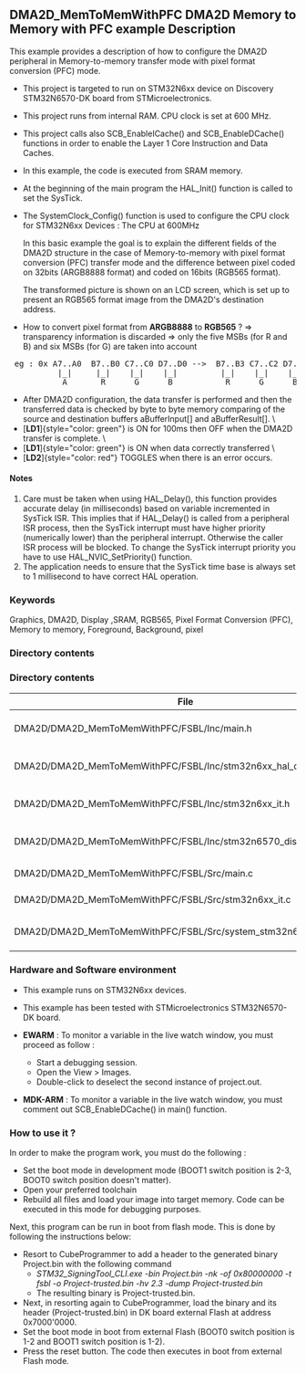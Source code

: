 ## <b>DMA2D_MemToMemWithPFC DMA2D Memory to Memory with PFC example Description</b>

This example provides a description of how to configure the DMA2D peripheral in Memory-to-memory transfer mode with
pixel format conversion (PFC) mode.

- This project is targeted to run on STM32N6xx device on Discovery STM32N6570-DK board from STMicroelectronics.

- This project runs from internal RAM. CPU clock is set at 600 MHz.

- This project calls also SCB_EnableICache() and SCB_EnableDCache() functions in order to enable
the Layer 1 Core Instruction and Data Caches.

- In this example, the code is executed from SRAM memory.

- At the beginning of the main program the HAL_Init() function is called to set the SysTick.

- The SystemClock_Config() function is used to configure the CPU clock for STM32N6xx Devices :
  The CPU at 600MHz

  In this basic example the goal is to explain the different fields of the DMA2D 
  structure in the case of Memory-to-memory with pixel format conversion (PFC) transfer mode
  and the difference between pixel coded on 32bits (ARGB8888 format) and coded on 16bits (RGB565 format).
  
  The transformed picture is shown on an LCD screen, which is set up to present an RGB565 format image
  from the DMA2D's destination address.
  
- How to convert pixel format from **ARGB8888** to **RGB565** ?
 => transparency information is discarded 
 => only the five MSBs (for R and B) and six MSBs (for G) are taken into account </p>
<pre>
 eg : 0x A7..A0  B7..B0 C7..C0 D7..D0 -->  B7..B3 C7..C2 D7..D3    
          |_|     |_|    |_|    |_|         |_|    |_|    |_|
           A       R      G      B           R      G      B
</pre>

- After DMA2D configuration, the data transfer is performed and then the transferred
data is checked by byte to byte memory comparing of the source and destination buffers aBufferInput[] and aBufferResult[].
\
 - [**LD1**]{style="color: green"} is ON for 100ms then OFF when the DMA2D transfer is complete.
\
 - [**LD1**]{style="color: green"} is ON when data correctly transferred
\
 - [**LD2**]{style="color: red"} TOGGLES when there is an error occurs.


#### <b>Notes</b>

 1. Care must be taken when using HAL_Delay(), this function provides accurate delay (in milliseconds)
    based on variable incremented in SysTick ISR. This implies that if HAL_Delay() is called from
    a peripheral ISR process, then the SysTick interrupt must have higher priority (numerically lower)
    than the peripheral interrupt. Otherwise the caller ISR process will be blocked.
    To change the SysTick interrupt priority you have to use HAL_NVIC_SetPriority() function.
 2. The application needs to ensure that the SysTick time base is always set to 1 millisecond
    to have correct HAL operation.
 

### <b>Keywords</b>

Graphics, DMA2D, Display ,SRAM, RGB565, Pixel Format Conversion (PFC), Memory to memory, Foreground,
Background, pixel

### <b>Directory contents</b>
### <b>Directory contents</b>

File | Description
 --- | ---
  DMA2D/DMA2D_MemToMemWithPFC/FSBL/Inc/main.h                       | Header for main.c module
  DMA2D/DMA2D_MemToMemWithPFC/FSBL/Inc/stm32n6xx_hal_conf.h         | HAL Configuration file
  DMA2D/DMA2D_MemToMemWithPFC/FSBL/Inc/stm32n6xx_it.h               | Interrupt handlers header file
  DMA2D/DMA2D_MemToMemWithPFC/FSBL/Inc/stm32n6570_discovery_conf.h  | DMA2D Configuration file
  DMA2D/DMA2D_MemToMemWithPFC/FSBL/Src/main.c                       | Main program
  DMA2D/DMA2D_MemToMemWithPFC/FSBL/Src/stm32n6xx_it.c               | Interrupt handlers
  DMA2D/DMA2D_MemToMemWithPFC/FSBL/Src/system_stm32n6xx.c           | STM32N6xx system source file


### <b>Hardware and Software environment</b>

  - This example runs on STM32N6xx devices.

  - This example has been tested with STMicroelectronics STM32N6570-DK
    board.

  - **EWARM** : To monitor a variable in the live watch window, you must proceed as follow :
    - Start a debugging session.
    - Open the View > Images.
    - Double-click to deselect the second instance of project.out.

  - **MDK-ARM** : To monitor a variable in the live watch window, you must comment out SCB_EnableDCache() in main() function.

### <b>How to use it ?</b>

In order to make the program work, you must do the following :
 - Set the boot mode in development mode (BOOT1 switch position is 2-3, BOOT0 switch position doesn't matter).
 - Open your preferred toolchain
 - Rebuild all files and load your image into target memory. Code can be executed in this mode for debugging purposes.

 Next, this program can be run in boot from flash mode. This is done by following the instructions below:

 - Resort to CubeProgrammer to add a header to the generated binary Project.bin with the following command
   - *STM32_SigningTool_CLI.exe -bin Project.bin -nk -of 0x80000000 -t fsbl -o Project-trusted.bin -hv 2.3 -dump Project-trusted.bin*
   - The resulting binary is Project-trusted.bin.
 - Next, in resorting again to CubeProgrammer, load the binary and its header (Project-trusted.bin) in DK board external Flash at address 0x7000'0000.
 - Set the boot mode in boot from external Flash (BOOT0 switch position is 1-2 and BOOT1 switch position is 1-2).
 - Press the reset button. The code then executes in boot from external Flash mode.

